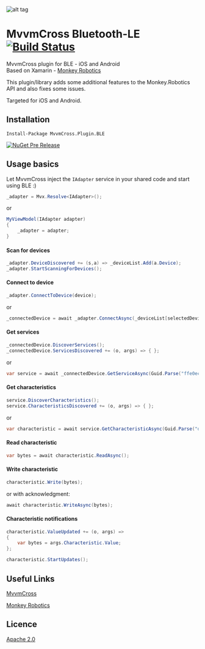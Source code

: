 ![alt tag](https://raw.github.com/xabre/MvvmCross-BluetoothLE/master/icon_small.png)
# MvvmCross Bluetooth-LE [![Build Status](https://www.bitrise.io/app/3fe54d0a5f43c2bf.svg?token=i9LUY4rIecZWd_3j7hwXgw)](https://www.bitrise.io/app/3fe54d0a5f43c2bf)
MvvmCross plugin for BLE - iOS and Android   
Based on Xamarin - [Monkey Robotics](https://github.com/xamarin/Monkey.Robotics)

This plugin/library adds some additional features to the Monkey.Robotics API and also fixes some issues.

Targeted for iOS and Android.

## Installation

```
Install-Package MvvmCross.Plugin.BLE
```

[![NuGet Pre Release](https://img.shields.io/badge/nuget-0.9-blue.svg?style=flat)](https://www.nuget.org/packages/MvvmCross.Plugin.BLE/0.9.0)

## Usage basics   

Let MvvmCross inject the `IAdapter` service in your shared code and start using BLE :)

```csharp
_adapter = Mvx.Resolve<IAdapter>();
```
or
```csharp
MyViewModel(IAdapter adapter)
{
	_adapter = adapter;
}
```

#### Scan for devices
```csharp
_adapter.DeviceDiscovered += (s,a) => _deviceList.Add(a.Device);
_adapter.StartScanningForDevices();
```

#### Connect to device
```csharp
_adapter.ConnectToDevice(device);
```
or
```csharp
_connectedDevice = await _adapter.ConnectAsync(_deviceList[selectedDeviceIndex]);
```

#### Get services
```csharp
_connectedDevice.DiscoverServices();
_connectedDevice.ServicesDiscovered += (o, args) => { };
```
or
```csharp
var service = await _connectedDevice.GetServiceAsync(Guid.Parse("ffe0ecd2-3d16-4f8d-90de-e89e7fc396a5"));
```

#### Get characteristics
```csharp
service.DiscoverCharacteristics();
service.CharacteristicsDiscovered += (o, args) => { };
```
or
```csharp
var characteristic = await service.GetCharacteristicAsync(Guid.Parse("d8de624e-140f-4a22-8594-e2216b84a5f2"));
```

#### Read characteristic
```csharp
var bytes = await characteristic.ReadAsync();
```

#### Write characteristic
```csharp
characteristic.Write(bytes);
```
or with acknowledgment:
```csharp
await characteristic.WriteAsync(bytes);
```

#### Characteristic notifications
```csharp
characteristic.ValueUpdated += (o, args) =>
{
 	var bytes = args.Characteristic.Value;
};

characteristic.StartUpdates();
```

## Useful Links

[MvvmCross](https://github.com/MvvmCross)

[Monkey Robotics](https://github.com/xamarin/Monkey.Robotics)

## Licence

[Apache 2.0](https://github.com/xabre/MvvmCross-BluetoothLE/blob/master/LICENSE)




